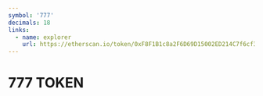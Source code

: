 ```yaml
---
symbol: '777'
decimals: 18
links:
  - name: explorer
    url: https://etherscan.io/token/0xF8F1B1c8a2F6D69D15002ED214C7f6cf38f15E20
---
```


# 777 TOKEN
